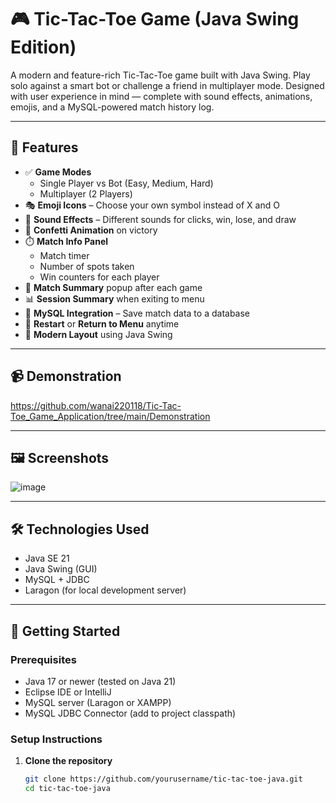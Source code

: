 # 🎮 Tic-Tac-Toe Game (Java Swing Edition)

A modern and feature-rich Tic-Tac-Toe game built with Java Swing. Play solo against a smart bot or challenge a friend in multiplayer mode. Designed with user experience in mind — complete with sound effects, animations, emojis, and a MySQL-powered match history log.

---

## 🧩 Features

- ✅ **Game Modes**
  - Single Player vs Bot (Easy, Medium, Hard)
  - Multiplayer (2 Players)
- 🎭 **Emoji Icons** – Choose your own symbol instead of X and O
- 🎵 **Sound Effects** – Different sounds for clicks, win, lose, and draw
- 🎉 **Confetti Animation** on victory
- ⏱️ **Match Info Panel**
  - Match timer
  - Number of spots taken
  - Win counters for each player
- 🧾 **Match Summary** popup after each game
- 📊 **Session Summary** when exiting to menu
- 💾 **MySQL Integration** – Save match data to a database
- 🔁 **Restart** or **Return to Menu** anytime
- 🎨 **Modern Layout** using Java Swing

---

## 📹 Demonstration

https://github.com/wanai220118/Tic-Tac-Toe_Game_Application/tree/main/Demonstration

---

## 🖼️ Screenshots

![image](https://github.com/user-attachments/assets/03acf74c-de05-4892-a1b1-18c7514480dd)

---

## 🛠️ Technologies Used

- Java SE 21
- Java Swing (GUI)
- MySQL + JDBC
- Laragon (for local development server)

---

## 🚀 Getting Started

### Prerequisites

- Java 17 or newer (tested on Java 21)
- Eclipse IDE or IntelliJ
- MySQL server (Laragon or XAMPP)
- MySQL JDBC Connector (add to project classpath)

### Setup Instructions

1. **Clone the repository**
   ```bash
   git clone https://github.com/yourusername/tic-tac-toe-java.git
   cd tic-tac-toe-java
